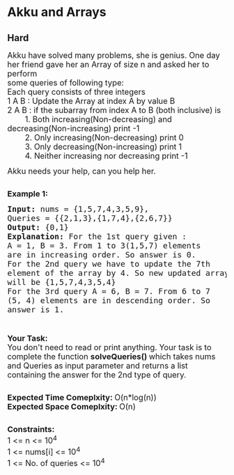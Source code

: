 # Akku and Arrays
## Hard
<div class="problems_problem_content__Xm_eO"><p><span style="font-size:18px">Akku have solved many problems, she is genius. One day her friend gave her an Array of size n and asked her to perform<br>
some queries of following type:<br>
Each query consists of three integers<br>
1 A B : Update the Array at index A by value B<br>
2 A B : if the subarray from index A to B (both inclusive) is<br>
&nbsp;&nbsp;&nbsp;&nbsp;&nbsp;&nbsp;&nbsp; 1. Both increasing(Non-decreasing) and decreasing(Non-increasing) print -1<br>
&nbsp;&nbsp;&nbsp;&nbsp;&nbsp;&nbsp;&nbsp; 2. Only increasing(Non-decreasing) print 0<br>
&nbsp;&nbsp;&nbsp;&nbsp;&nbsp;&nbsp;&nbsp; 3. Only decreasing(Non-increasing) print 1<br>
&nbsp;&nbsp;&nbsp;&nbsp;&nbsp;&nbsp;&nbsp; 4. Neither increasing nor decreasing print -1</span></p>

<p><span style="font-size:18px">Akku needs your help, can you help her.</span><br>
&nbsp;</p>

<p><span style="font-size:18px"><strong>Example 1:</strong></span></p>

<pre><span style="font-size:18px"><strong>Input: </strong>nums = {1,5,7,4,3,5,9},
Queries = {{2,1,3},{1,7,4},{2,6,7}}
<strong>Output: </strong>{0,1}
<strong>Explanation: </strong>For the 1st query given :
A = 1, B = 3. From 1 to 3(1,5,7) elements 
are in increasing order. So answer is 0.
For the 2nd query we have to update the 7th
element of the array by 4. So new updated array
will be {1,5,7,4,3,5,4}
For the 3rd query A = 6, B = 7. From 6 to 7
(5, 4) elements are in descending order. So 
answer is 1.</span>
</pre>

<p>&nbsp;</p>

<p><span style="font-size:18px"><strong>Your Task:</strong><br>
You don't need to read or print anything. Your task is to complete the function&nbsp;<strong>solveQueries()&nbsp;</strong>which takes nums and Queries as input parameter and returns a list containing the answer for the 2nd type of query.</span><br>
&nbsp;</p>

<p><span style="font-size:18px"><strong>Expected Time Comeplxity:&nbsp;</strong>O(n*log(n))<br>
<strong>Expected Space Comeplxity:&nbsp;</strong>O(n)</span><br>
&nbsp;</p>

<p><span style="font-size:18px"><strong>Constraints:</strong><br>
1 &lt;= n &lt;= 10<sup>4</sup><br>
1 &lt;= nums[i] &lt;= 10<sup>4</sup><br>
1 &lt;= No. of queries &lt;= 10<sup>4</sup></span></p>
</div>